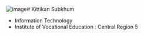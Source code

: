 ![image](https://github.com/Mon5te2/Mon5te2.github.io/assets/135462462/30cf7b49-aae9-4b11-a0c2-bc605ff9c1bc)# Kittikan Subkhum
+ Information Technology
+ Institute of Vocational Education :  Central Region 5
